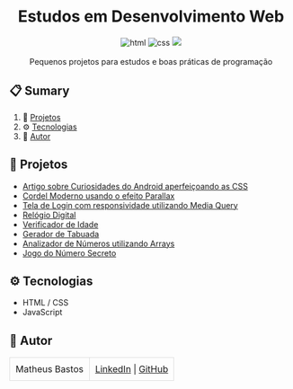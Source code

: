 <div align="center"> 
  <h1 align="center">Estudos em Desenvolvimento Web</h1>
  <div>
    <img src="https://img.shields.io/badge/HTML5-E34F26?style=for-the-badge&logo=html5&logoColor=white" alt="html" />
    <img src="https://img.shields.io/badge/CSS3-1572B6?style=for-the-badge&logo=css3&logoColor=white" alt="css" />
    <img src="https://img.shields.io/badge/JavaScript-323330?style=for-the-badge&logo=javascript&logoColor=F7DF1E" />
  </div>
<br/
   <div align="center">
     Pequenos projetos para estudos e boas práticas de programação
    </div>
</div>

## 📋 <a name="table">Sumary</a>

1. 🚀 [Projetos](#projetos)
2. ⚙️ [Tecnologias](#tecnologias)
3. 👥 [Autor](#autor)

## <a name="projetos">🚀 Projetos</a>

- [Artigo sobre Curiosidades do Android aperfeiçoando as CSS](https://matheuspvbastos.github.io/estudos/html-css/projeto-android/android.html)
- [Cordel Moderno usando o efeito Parallax](https://matheuspvbastos.github.io/estudos/html-css/projeto-cordel/)
- [Tela de Login com responsividade utilizando Media Query](https://matheuspvbastos.github.io/estudos/html-css/projeto-tela-de-login/)
- [Relógio Digital](https://matheuspvbastos.github.io/estudos/javascript/cursoJS/exercicios/projeto01/)
- [Verificador de Idade](https://matheuspvbastos.github.io/estudos/javascript/cursoJS/exercicios/projeto02/)
- [Gerador de Tabuada](https://matheuspvbastos.github.io/estudos/javascript/cursoJS/exercicios/projeto04/)
- [Analizador de Números utilizando Arrays](https://matheuspvbastos.github.io/estudos/javascript/cursoJS/exercicios/projeto05/)
- [Jogo do Número Secreto](https://matheuspvbastos.github.io/estudos/javascript/js-curso-2-aula1)

## <a name="tecnologias">⚙️ Tecnologias</a>

- HTML / CSS
- JavaScript

## <a name="autor">👥 Autor</a>

<table style="border-collapse: collapse; table-layout: auto text-align: left;">

  <tbody>
    <tr>
      <td style="padding: 10px; border: 1px solid #ddd;">Matheus Bastos</td>
      <td style="padding: 10px; border: 1px solid #ddd;">
        <a href="https://www.linkedin.com/in/matheuspvbastos/" target="_blank">LinkedIn</a> |
        <a href="https://github.com/matheuspvbastos" target="_blank">GitHub</a>
      </td>
    </tr>
  </tbody>
</table>

